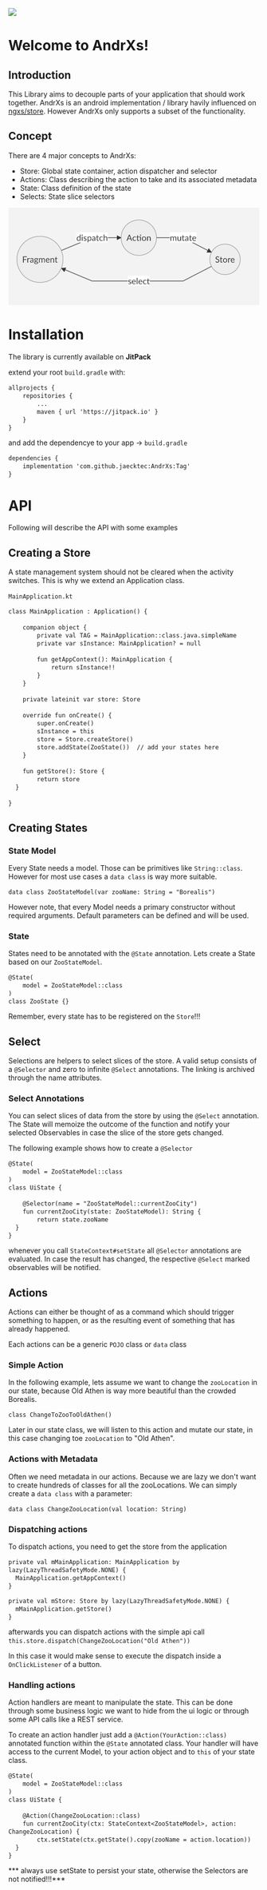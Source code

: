 [![](https://jitpack.io/v/jaecktec/AndrXs.svg)](https://jitpack.io/#jaecktec/AndrXs)

# Welcome to AndrXs!

## Introduction
This Library aims to decouple parts of your application that should work together.
AndrXs is an android implementation / library havily influenced on [ngxs/store](https://ngxs.gitbook.io/ngxs). However AndrXs only supports a subset of the functionality.

## Concept
There are 4 major concepts to AndrXs:
-   Store: Global state container, action dispatcher and selector
-   Actions: Class describing the action to take and its associated metadata
-   State: Class definition of the state
-   Selects: State slice selectors

![concept graph](https://github.com/jaecktec/AndrXs/raw/master/graph_concept.png)

# Installation
The library is currently available on **JitPack**

extend your root `build.gradle` with:
```
allprojects {
    repositories {
        ...
        maven { url 'https://jitpack.io' }
    }
}
```
and add the dependencye to your app -> `build.gradle`
```
dependencies {
    implementation 'com.github.jaecktec:AndrXs:Tag'
}
```

# API
Following will describe the API with some examples

## Creating a Store
A state management system should not be cleared when the activity switches. This is why we extend an Application class.

 `MainApplication.kt`

```
class MainApplication : Application() {

    companion object {
        private val TAG = MainApplication::class.java.simpleName
		private var sInstance: MainApplication? = null

		fun getAppContext(): MainApplication {
            return sInstance!!
        }
    }

    private lateinit var store: Store

    override fun onCreate() {
        super.onCreate()
        sInstance = this
		store = Store.createStore()
        store.addState(ZooState())  // add your states here
    }

    fun getStore(): Store {
        return store
  }

}
```
## Creating States

### State Model
Every State needs a model. Those can be primitives like `String::class`. However for most use cases a `data class` is way more suitable.

```
data class ZooStateModel(var zooName: String = "Borealis")
```

However note, that every Model needs a primary constructor without required arguments. Default parameters can be defined and will be used.

### State
States need to be annotated with the `@State` annotation. Lets create a State based on our `ZooStateModel`.

```
@State(
    model = ZooStateModel::class
)
class ZooState {}
```

Remember, every state has to be registered on the `Store`!!!

## Select
Selections are helpers to select slices of the store. A valid setup consists of a `@Selector` and zero to infinite `@Select` annotations. The linking is archived through the name attributes.
### Select Annotations
You can select slices of data from the store by using the `@Select` annotation.
The State will memoize the outcome of the function and notify your selected Observables in case the slice of the store gets changed.

The following example shows how to create a `@Selector`
```
@State(
    model = ZooStateModel::class
)
class UiState {

    @Selector(name = "ZooStateModel::currentZooCity")
    fun currentZooCity(state: ZooStateModel): String {
        return state.zooName
  }
}
```
 whenever you call `StateContext#setState` all `@Selector` annotations are evaluated. In case the result has changed, the respective `@Select` marked observables will be notified.

## Actions
Actions can either be thought of as a command which should trigger something to happen, or as the resulting event of something that has already happened.

Each actions can be a generic `POJO` class or `data` class

### Simple Action
In the following example, lets assume we want to change the `zooLocation` in our state, because Old Athen is way more beautiful than the crowded Borealis.
```
class ChangeToZooToOldAthen()
```

Later in our state class, we will listen to this action and mutate our state, in this case changing toe `zooLocation` to "Old Athen".

### Actions with Metadata
Often we need metadata in our actions. Because we are lazy we don't want to create hundreds of classes for all the zooLocations. We can simply create a `data class` with a parameter:

```
data class ChangeZooLocation(val location: String)
```


### Dispatching actions
To dispatch actions, you need to get the store from the application

```
private val mMainApplication: MainApplication by lazy(LazyThreadSafetyMode.NONE) {
  MainApplication.getAppContext()
}
```
```
private val mStore: Store by lazy(LazyThreadSafetyMode.NONE) {
  mMainApplication.getStore()
}
```

afterwards you can dispatch actions with the simple api call
`this.store.dispatch(ChangeZooLocation("Old Athen"))`

In this case it would make sense to execute the dispatch inside a `OnClickListener` of a button.

### Handling actions
Action handlers are meant to manipulate the state. This can be done through some business logic we want to hide from the ui logic or through some API calls like a REST service.

To create an action handler just add a `@Action(YourAction::class)` annotated function within the `@State` annotated class.
Your handler will have access to the current Model, to your action object and to `this` of your state class.
```
@State(
    model = ZooStateModel::class
)
class UiState {

    @Action(ChangeZooLocation::class)
    fun currentZooCity(ctx: StateContext<ZooStateModel>, action: ChangeZooLocation) {
        ctx.setState(ctx.getState().copy(zooName = action.location))
  }
}
```
*** always use setState to persist your state, otherwise the Selectors are not notified!!!***


